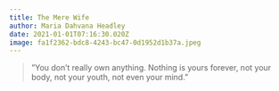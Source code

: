 ```yaml
---
title: The Mere Wife
author: Maria Dahvana Headley
date: 2021-01-01T07:16:30.020Z
image: fa1f2362-bdc8-4243-bc47-0d1952d1b37a.jpeg
---
```

> ”You don’t really own anything. Nothing is yours forever, not your body, not your youth, not even your mind.”